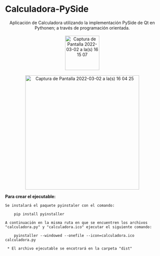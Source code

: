 # Calculadora-PySide

<p align="center">
    Aplicación de Calculadora utilizando la implementación PySide de Qt en Pythonen; a través de programación orientada.
    <br>
    <br>
    <img width="112" alt="Captura de Pantalla 2022-03-02 a la(s) 16 15 07" src="https://user-images.githubusercontent.com/39862006/156458805-ffc9938a-f40f-4365-af03-dae691d212ad.png">
    <br>
    <br>
    <img width="372" alt="Captura de Pantalla 2022-03-02 a la(s) 16 04 25" src="https://user-images.githubusercontent.com/39862006/156458699-9218f34b-1152-47bf-8d85-593740282e00.png">

 
</p>




**Para crear el ejecutable:**
```
Se instalará el paquete pyinstaler con el comando:

    pip install pyinstaller
  
A continuación en la misma ruta en que se encuentren los archivos "calculadora.py" y "calculadora.ico" ejecutar el siguiente comando:

    pyinstaller --windowed --onefile --icon=calculadora.ico calculadora.py

 * El archivo ejecutable se encotrará en la carpeta "dist"
```
